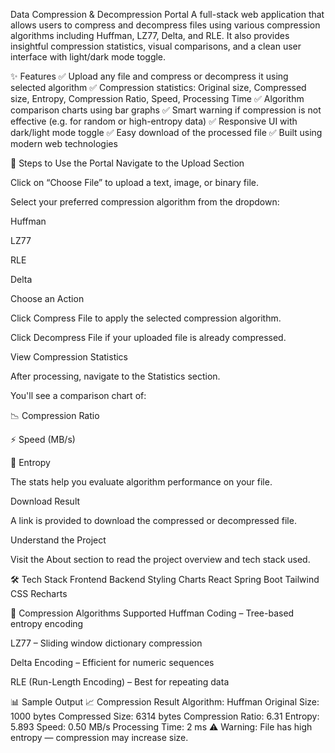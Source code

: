  Data Compression & Decompression Portal
A full-stack web application that allows users to compress and decompress files using various compression algorithms including Huffman, LZ77, Delta, and RLE. It also provides insightful compression statistics, visual comparisons, and a clean user interface with light/dark mode toggle.

✨ Features
✅ Upload any file and compress or decompress it using selected algorithm
✅ Compression statistics: Original size, Compressed size, Entropy, Compression Ratio, Speed, Processing Time
✅ Algorithm comparison charts using bar graphs
✅ Smart warning if compression is not effective (e.g. for random or high-entropy data)
✅ Responsive UI with dark/light mode toggle
✅ Easy download of the processed file
✅ Built using modern web technologies

🧪 Steps to Use the Portal
Navigate to the Upload Section

Click on “Choose File” to upload a text, image, or binary file.

Select your preferred compression algorithm from the dropdown:

Huffman

LZ77

RLE

Delta

Choose an Action

Click Compress File to apply the selected compression algorithm.

Click Decompress File if your uploaded file is already compressed.

View Compression Statistics

After processing, navigate to the Statistics section.

You'll see a comparison chart of:

📉 Compression Ratio

⚡ Speed (MB/s)

🧠 Entropy

The stats help you evaluate algorithm performance on your file.

Download Result

A link is provided to download the compressed or decompressed file.

Understand the Project

Visit the About section to read the project overview and tech stack used.

🛠️ Tech Stack
Frontend	Backend	Styling	Charts
React	Spring Boot	Tailwind CSS	Recharts

🧠 Compression Algorithms Supported
Huffman Coding – Tree-based entropy encoding

LZ77 – Sliding window dictionary compression

Delta Encoding – Efficient for numeric sequences

RLE (Run-Length Encoding) – Best for repeating data

📊 Sample Output
📈 Compression Result
Algorithm: Huffman
Original Size: 1000 bytes
Compressed Size: 6314 bytes
Compression Ratio: 6.31
Entropy: 5.893
Speed: 0.50 MB/s
Processing Time: 2 ms
⚠️ Warning: File has high entropy — compression may increase size.
